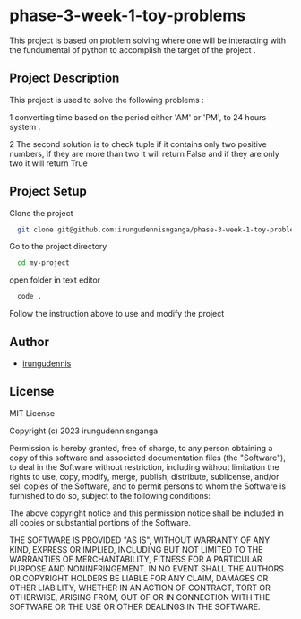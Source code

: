 # phase-3-week-1-toy-problems

This project is based on problem solving where one will be interacting with the 
fundumental of python to accomplish the target of the  project .

## Project Description

This project is used to solve the following problems :

 1 converting time based on the period either 'AM' or 'PM', to 24 hours system .

 2 The second solution is to check tuple if it contains only
two positive numbers, if they are more than two it will return 
False and if they are only two it will return True

## Project Setup

Clone the project

```bash
  git clone git@github.com:irungudennisnganga/phase-3-week-1-toy-problems.git
```

Go to the project directory

```bash
  cd my-project
```

open folder in text editor 

```bash
  code .
```

Follow the instruction above to use and modify the project


## Author

  * [irungudennis](https://github.com/irungudenninganga)

## License 
MIT License

Copyright (c) 2023 irungudennisnganga

Permission is hereby granted, free of charge, to any person obtaining a copy
of this software and associated documentation files (the "Software"), to deal
in the Software without restriction, including without limitation the rights
to use, copy, modify, merge, publish, distribute, sublicense, and/or sell
copies of the Software, and to permit persons to whom the Software is
furnished to do so, subject to the following conditions:

The above copyright notice and this permission notice shall be included in all
copies or substantial portions of the Software.

THE SOFTWARE IS PROVIDED "AS IS", WITHOUT WARRANTY OF ANY KIND, EXPRESS OR
IMPLIED, INCLUDING BUT NOT LIMITED TO THE WARRANTIES OF MERCHANTABILITY,
FITNESS FOR A PARTICULAR PURPOSE AND NONINFRINGEMENT. IN NO EVENT SHALL THE
AUTHORS OR COPYRIGHT HOLDERS BE LIABLE FOR ANY CLAIM, DAMAGES OR OTHER
LIABILITY, WHETHER IN AN ACTION OF CONTRACT, TORT OR OTHERWISE, ARISING FROM,
OUT OF OR IN CONNECTION WITH THE SOFTWARE OR THE USE OR OTHER DEALINGS IN THE
SOFTWARE.  

